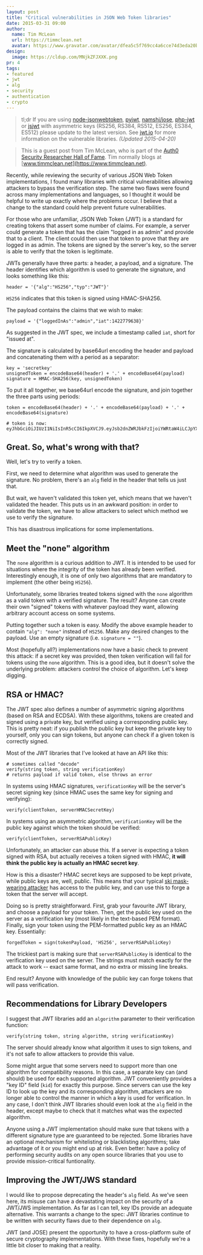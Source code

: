 ```yaml
---
layout: post
title: "Critical vulnerabilities in JSON Web Token libraries"
date: 2015-03-31 09:00
author:
  name: Tim McLean
  url: https://timmclean.net
  avatar: https://www.gravatar.com/avatar/dfea5c5f769cc4a6cce74d3eda20bba3?size=200
design: 
  image: https://cldup.com/MNjkZFJXXK.png
pr: 4
tags:
- featured
- jwt
- alg
- security
- authentication
- crypto
---
```


> tl;dr If you are using [node-jsonwebtoken](https://github.com/auth0/node-jsonwebtoken), [pyjwt](https://github.com/jpadilla/pyjwt/), [namshi/jose](https://github.com/namshi/jose), [php-jwt](https://github.com/firebase/php-jwt) or [jsjwt](https://github.com/kjur/jsjws) with asymmetric keys (RS256, RS384, RS512, ES256, ES384, ES512) please update to the latest version. See [jwt.io](http://jwt.io) for more information on the vulnerable libraries. *(Updated 2015-04-20)*


> This is a guest post from Tim McLean, who is part of the [Auth0 Security Researcher Hall of Fame](https://auth0.com/whitehat#hall-of-fame). Tim normally blogs at [www.timmclean.net](https://www.timmclean.net).

Recently, while reviewing the security of various JSON Web Token
implementations, I found many libraries with critical vulnerabilities allowing
attackers to bypass the verification step.  The same two flaws were found
across many implementations and languages, so I thought it would be helpful to
write up exactly where the problems occur.  I believe that a change to the
standard could help prevent future vulnerabilities.

<!-- more -->

For those who are unfamiliar, JSON Web Token (JWT) is a standard for creating
tokens that assert some number of claims.  For example, a server could generate
a token that has the claim "logged in as admin" and provide that to a client.
The client could then use that token to prove that they are logged in as admin.
The tokens are signed by the server's key, so the server is able to verify that
the token is legitimate.

JWTs generally have three parts: a header, a payload, and a signature.  The
header identifies which algorithm is used to generate the signature, and looks
something like this:

	header = '{"alg":"HS256","typ":"JWT"}'

`HS256` indicates that this token is signed using HMAC-SHA256.

The payload contains the claims that we wish to make:

	payload = '{"loggedInAs":"admin","iat":1422779638}'

As suggested in the JWT spec, we include a timestamp called `iat`, short for
"issued at".

The signature is calculated by base64url encoding the header and payload and
concatenating them with a period as a separator:

	key = 'secretkey'
	unsignedToken = encodeBase64(header) + '.' + encodeBase64(payload)
	signature = HMAC-SHA256(key, unsignedToken)

To put it all together, we base64url encode the signature, and join together
the three parts using periods:

	token = encodeBase64(header) + '.' + encodeBase64(payload) + '.' + encodeBase64(signature)

	# token is now:
	eyJhbGciOiJIUzI1NiIsInR5cCI6IkpXVCJ9.eyJsb2dnZWRJbkFzIjoiYWRtaW4iLCJpYXQiOjE0MjI3Nzk2Mzh9.gzSraSYS8EXBxLN_oWnFSRgCzcmJmMjLiuyu5CSpyHI

Great.  So, what's wrong with that?
-----------------------------------

Well, let's try to verify a token.

First, we need to determine what algorithm was used to generate the
signature.  No problem, there's an `alg` field in the header that tells us just
that.

But wait, we haven't validated this token yet, which means that we haven't
validated the header.  This puts us in an awkward position: in order to
validate the token, we have to allow attackers to select which method we use to
verify the signature.

This has disastrous implications for some implementations.

Meet the "none" algorithm
-------------------------

The `none` algorithm is a curious addition to JWT.  It is intended to be used
for situations where the integrity of the token has already been verified.
Interestingly enough, it is one of only two algorithms that are mandatory to
implement (the other being `HS256`).

Unfortunately, some libraries treated tokens signed with the `none` algorithm
as a valid token with a verified signature.  The result?  Anyone can create
their own "signed" tokens with whatever payload they want, allowing arbitrary
account access on some systems.

Putting together such a token is easy.  Modify the above example header to
contain `"alg": "none"` instead of `HS256`.  Make any desired changes to the
payload.  Use an empty signature (i.e. `signature = ""`).

Most (hopefully all?) implementations now have a basic check to prevent this
attack: if a secret key was provided, then token verification will fail for
tokens using the `none` algorithm.  This is a good idea, but it doesn't solve
the underlying problem: attackers control the choice of algorithm.  Let's keep
digging.

RSA or HMAC?
------------

The JWT spec also defines a number of asymmetric signing algorithms (based on
RSA and ECDSA).  With these algorithms, tokens are created and signed using a
private key, but verified using a corresponding public key.  This is pretty
neat: if you publish the public key but keep the private key to yourself, only
you can sign tokens, but anyone can check if a given token is correctly signed.

Most of the JWT libraries that I've looked at have an API like this:

	# sometimes called "decode"
	verify(string token, string verificationKey)
	# returns payload if valid token, else throws an error

In systems using HMAC signatures, `verificationKey` will be the server's secret
signing key (since HMAC uses the same key for signing and verifying):

	verify(clientToken, serverHMACSecretKey)

In systems using an asymmetric algorithm, `verificationKey` will be the public
key against which the token should be verified:

	verify(clientToken, serverRSAPublicKey)

Unfortunately, an attacker can abuse this.  If a server is expecting a token
signed with RSA, but actually receives a token signed with HMAC, **it will
think the public key is actually an HMAC secret key**.

How is this a disaster?  HMAC secret keys are supposed to be kept private,
while public keys are, well, public.  This means that your typical [ski
mask-wearing attacker](https://i.imgur.com/18fM5ja.jpg) has access to the
public key, and can use this to forge a token that the server will accept.

Doing so is pretty straightforward.  First, grab your favourite JWT library,
and choose a payload for your token.  Then, get the public key used on the
server as a verification key (most likely in the text-based PEM format).
Finally, sign your token using the PEM-formatted public key as an HMAC key.
Essentially:

	forgedToken = sign(tokenPayload, 'HS256', serverRSAPublicKey)

The trickiest part is making sure that `serverRSAPublicKey` is identical to the
verification key used on the server.  The strings must match exactly for the
attack to work -- exact same format, and no extra or missing line breaks.

End result?  Anyone with knowledge of the public key can forge tokens that will
pass verification.

Recommendations for Library Developers
--------------------------------------

I suggest that JWT libraries add an `algorithm` parameter to their verification function:

	verify(string token, string algorithm, string verificationKey)

The server should already know what algorithm it uses to sign tokens, and it's
not safe to allow attackers to provide this value.

Some might argue that some servers need to support more than one algorithm for
compatibility reasons.  In this case, a separate key can (and should) be used
for each supported algorithm.  JWT conveniently provides a "key ID" field
(`kid`) for exactly this purpose.  Since servers can use the key ID to look up
the key and its corresponding algorithm, attackers are no longer able to
control the manner in which a key is used for verification.  In any case, I
don't think JWT libraries should even look at the `alg` field in the header,
except maybe to check that it matches what was the expected algorithm.

Anyone using a JWT implementation should make sure that tokens with a different
signature type are guaranteed to be rejected.  Some libraries have an optional
mechanism for whitelisting or blacklisting algorithms; take advantage of it or
you might end up at risk.  Even better: have a policy of performing security
audits on any open source libraries that you use to provide mission-critical
funtionality.


Improving the JWT/JWS standard
------------------------------

I would like to propose deprecating the header's `alg` field.  As we've seen
here, its misuse can have a devastating impact on the security of a JWT/JWS
implementation.  As far as I can tell, key IDs provide an adequate alternative.
This warrants a change to the spec: JWT libraries continue to be written with
security flaws due to their dependence on `alg`.

JWT (and JOSE) present the opportunity to have a cross-platform suite of secure
cryptography implementations.  With these fixes, hopefully we're a little bit
closer to making that a reality.
